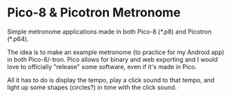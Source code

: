 # Pico-8 & Picotron Metronome
Simple metronome applications made in both Pico-8 (\*.p8) and Picotron (\*.p64).

The idea is to make an example metronome (to practice for my Android app) in both Pico-8/-tron. Pico allows for binary and web exporting and I would love to officially "release" some software, even if it's made in Pico.

All it has to do is display the tempo, play a click sound to that tempo, and light up some shapes (circles?) in time with the click sound. 
